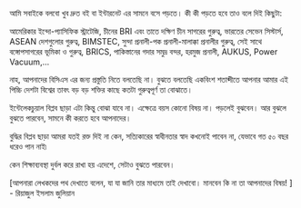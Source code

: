 আমি সবাইকে বলবো খুব দ্রুত বই বা ইন্টারনেট এর সামনে বসে পড়তে। কী কী পড়তে হবে তাও বলে দিই কিছুটা:

আমেরিকার ইন্দো-প্যাসিফিক স্ট্রাটেজি, চীনের BRI এবং তাতে দক্ষিণ চীন সাগরের গুরুত্ব, ভারতের সেভেন সিস্টার্স, ASEAN দেশগুলোর গুরুত্ব, BIMSTEC, সুন্দা প্রনালী-পক প্রনালী-মালাক্কা প্রনালীর গুরুত্ব, সেই সাথে বঙ্গোপসাগরের ভূমিকা ও গুরুত্ব, BRICS, পাকিস্তানের গদার সমুদ্র বন্দর, হরমুজ প্রনালী, AUKUS, Power Vacuum,...

নাহ, আপনাদের বিসিএস এর জন্য প্রস্তুতি নিতে বলতেছি না। বুঝতে বলতেছি একবিংশ শতাব্দীতে আপনার আমার এই পিচ্চি দেশটা বিশ্বের তাবৎ বড় বড় শক্তির কাছে কতটা গুরুত্বপূর্ণ তা বোঝাতে।

ইন্টেলেকচুয়াল বিপ্লব ছাড়া এটা কিন্তু বোঝা যাবে না। এক্ষেত্রে বয়স কোনো বিষয় না। পড়লেই বুঝবেন। আর বুঝলে বুঝতে পারবেন, সামনে কী করতে হবে আপনাদের।

বুদ্ধির বিপ্লব ছাড়া আমরা যতই রক্ত দিই না কেন, সত্যিকারের স্বাধীনতার স্বাদ কখনোই পাবেন না, যেভাবে গত ৫০ বছর ধরেও পান নাই৷

কেন শিক্ষাব্যবস্থা দুর্বল করে রাখা হয় এদেশে, সেটাও বুঝতে পারবেন।

[আপনারা লেখকদের পথ দেখাতে বলেন, যা যা জানি তার মাধ্যমে তাই দেখাবো। মানবেন কি না তা আপনাদের বিষয়! ] - রিয়াজুল ইসলাম জুলিয়ান
